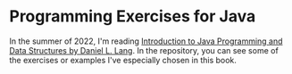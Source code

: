 # Programming Exercises for Java

In the summer of 2022, I'm reading [Introduction to Java Programming and Data Structures by Daniel L. Lang](https://www.amazon.com.tr/Introduction-Programming-Structures-Comprehensive-Version/dp/0134670949). In the repository, you can see some of the exercises or examples I've especially chosen in this book.
